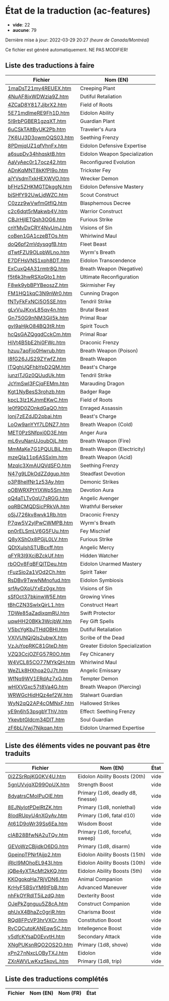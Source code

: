 # État de la traduction (ac-features)

 * **vide**: 22
 * **aucune**: 79


Dernière mise à jour: 2022-03-29 20:27 *(heure de Canada/Montréal)*

Ce fichier est généré automatiquement. NE PAS MODIFIER!
## Liste des traductions à faire

| Fichier   | Nom (EN)    |
|-----------|-------------|
|[1maDsT21my4REUEX.htm](ac-features/1maDsT21my4REUEX.htm)|Creeping Plant|
|[4NuAF8jxWDWzia9Z.htm](ac-features/4NuAF8jxWDWzia9Z.htm)|Dutiful Retaliation|
|[4ZCaD8Y817JjbrX2.htm](ac-features/4ZCaD8Y817JjbrX2.htm)|Field of Roots|
|[5E71mdImeRE9Fh1D.htm](ac-features/5E71mdImeRE9Fh1D.htm)|Eidolon Ability|
|[5I9rbPGBER1gzqXT.htm](ac-features/5I9rbPGBER1gzqXT.htm)|Guardian Plant|
|[6uCSkTAltByUK2Pb.htm](ac-features/6uCSkTAltByUK2Pb.htm)|Traveler's Aura|
|[7K6UJ3D3owmOQS03.htm](ac-features/7K6UJ3D3owmOQS03.htm)|Seething Frenzy|
|[8PDmjqUZ1qfVhnFx.htm](ac-features/8PDmjqUZ1qfVhnFx.htm)|Eidolon Defensive Expertise|
|[a6supDv34hhqsktB.htm](ac-features/a6supDv34hhqsktB.htm)|Eidolon Weapon Specialization|
|[AaVyAec0r17ocz42.htm](ac-features/AaVyAec0r17ocz42.htm)|Reconfigured Evolution|
|[ADnKqMNT8kKfPl9o.htm](ac-features/ADnKqMNT8kKfPl9o.htm)|Trickster Fey|
|[ajYVsdmTxkHEXWVO.htm](ac-features/ajYVsdmTxkHEXWVO.htm)|Wrecker Demon|
|[bFHz5ZHKMGTDkggN.htm](ac-features/bFHz5ZHKMGTDkggN.htm)|Eidolon Defensive Mastery|
|[bjSHfY92UwLjdWZC.htm](ac-features/bjSHfY92UwLjdWZC.htm)|Scout Construct|
|[C0zzz9wVwfmGtfIQ.htm](ac-features/C0zzz9wVwfmGtfIQ.htm)|Blasphemous Decree|
|[c2c6dqt5rMakwb4V.htm](ac-features/c2c6dqt5rMakwb4V.htm)|Warrior Construct|
|[CBJrHjIETQsh3OG6.htm](ac-features/CBJrHjIETQsh3OG6.htm)|Furious Strike|
|[cnYMvDxCRY4NvUmJ.htm](ac-features/cnYMvDxCRY4NvUmJ.htm)|Visions of Sin|
|[coBen1GA1czeBTOs.htm](ac-features/coBen1GA1czeBTOs.htm)|Whirlwind Maul|
|[doQ6pf2mVdysqgfB.htm](ac-features/doQ6pf2mVdysqgfB.htm)|Fleet Beast|
|[dTwtFZU9OLpbWLno.htm](ac-features/dTwtFZU9OLpbWLno.htm)|Wyrm's Breath|
|[E7DFHsVNS1xph8DT.htm](ac-features/E7DFHsVNS1xph8DT.htm)|Eidolon Transcendence|
|[ExCuxQ4A31rmtr8Q.htm](ac-features/ExCuxQ4A31rmtr8Q.htm)|Breath Weapon (Negative)|
|[f5t6k3hwRSXqGto1.htm](ac-features/f5t6k3hwRSXqGto1.htm)|Ultimate Reconfiguration|
|[F8wk9ybBPYBeoszZ.htm](ac-features/F8wk9ybBPYBeoszZ.htm)|Skirmisher Fey|
|[FM1HQ1kqC3N9nWr0.htm](ac-features/FM1HQ1kqC3N9nWr0.htm)|Cunning Dragon|
|[fNTyFkFxNCi5O5SE.htm](ac-features/fNTyFkFxNCi5O5SE.htm)|Tendril Strike|
|[gLvVuJKxvL85qv4n.htm](ac-features/gLvVuJKxvL85qv4n.htm)|Brutal Beast|
|[Gn750G9nNM3GiI5k.htm](ac-features/Gn750G9nNM3GiI5k.htm)|Primal Roar|
|[gyI9aHjkO84BQ3tR.htm](ac-features/gyI9aHjkO84BQ3tR.htm)|Spirit Touch|
|[hcQsGAZQgqdCckCm.htm](ac-features/hcQsGAZQgqdCckCm.htm)|Primal Roar|
|[HiVt4B5bE2hi0FWc.htm](ac-features/HiVt4B5bE2hi0FWc.htm)|Draconic Frenzy|
|[hzuu7aoFjo0Hwrub.htm](ac-features/hzuu7aoFjo0Hwrub.htm)|Breath Weapon (Poison)|
|[I8fG26JJS29ZYwfZ.htm](ac-features/I8fG26JJS29ZYwfZ.htm)|Breath Weapon|
|[ITQghUQFhbYpD2QM.htm](ac-features/ITQghUQFhbYpD2QM.htm)|Beast's Charge|
|[iunzITJGz0QUudUk.htm](ac-features/iunzITJGz0QUudUk.htm)|Tendril Strike|
|[JcYmSwl3FCjqFEMm.htm](ac-features/JcYmSwl3FCjqFEMm.htm)|Marauding Dragon|
|[Kgt1NyBesS3rohzb.htm](ac-features/Kgt1NyBesS3rohzb.htm)|Badger Rage|
|[kpcL3Iz1KJnmEKwC.htm](ac-features/kpcL3Iz1KJnmEKwC.htm)|Field of Roots|
|[le0f9D0ZOnkdGaQO.htm](ac-features/le0f9D0ZOnkdGaQO.htm)|Enraged Assassin|
|[lonj7zEZdJD2pbai.htm](ac-features/lonj7zEZdJD2pbai.htm)|Beast's Charge|
|[LoOw9anYYf7LDNZ7.htm](ac-features/LoOw9anYYf7LDNZ7.htm)|Breath Weapon (Cold)|
|[MET0PzSNfpxi0D3E.htm](ac-features/MET0PzSNfpxi0D3E.htm)|Anger Aura|
|[mL6vuNanUJoubOjL.htm](ac-features/mL6vuNanUJoubOjL.htm)|Breath Weapon (Fire)|
|[MmMaKe7G1PQULBjL.htm](ac-features/MmMaKe7G1PQULBjL.htm)|Breath Weapon (Electricity)|
|[mzeQIa11p6ASSxIm.htm](ac-features/mzeQIa11p6ASSxIm.htm)|Breath Weapon (Acid)|
|[MzqIc3XmAUQVdSFO.htm](ac-features/MzqIc3XmAUQVdSFO.htm)|Seething Frenzy|
|[N47g9LDkOdZZdgup.htm](ac-features/N47g9LDkOdZZdgup.htm)|Steadfast Devotion|
|[o3P8heIfNr1z53Ay.htm](ac-features/o3P8heIfNr1z53Ay.htm)|Demonic Strikes|
|[oOBWRXPtYIXWp5Sm.htm](ac-features/oOBWRXPtYIXWp5Sm.htm)|Devotion Aura|
|[oQ4aTLTv0qU7sRGG.htm](ac-features/oQ4aTLTv0qU7sRGG.htm)|Angelic Avenger|
|[oqRBCMQDSicPRkVA.htm](ac-features/oqRBCMQDSicPRkVA.htm)|Wrathful Berseker|
|[oSjJ726kv8wvk1Rb.htm](ac-features/oSjJ726kv8wvk1Rb.htm)|Draconic Frenzy|
|[P7qw5V2ylPwCWMPB.htm](ac-features/P7qw5V2ylPwCWMPB.htm)|Wyrm's Breath|
|[pn0rELSmLV6G5FUu.htm](ac-features/pn0rELSmLV6G5FUu.htm)|Fey Mischief|
|[Q8yXShOx8PGjL0LV.htm](ac-features/Q8yXShOx8PGjL0LV.htm)|Furious Strike|
|[QDtXuIshSTUBcxff.htm](ac-features/QDtXuIshSTUBcxff.htm)|Angelic Mercy|
|[qFYR3I9XcjBZckUf.htm](ac-features/qFYR3I9XcjBZckUf.htm)|Hidden Watcher|
|[rbOOv8FqBFQlTDeu.htm](ac-features/rbOOv8FqBFQlTDeu.htm)|Eidolon Unarmed Mastery|
|[rFuzSio2a1VOd2Ch.htm](ac-features/rFuzSio2a1VOd2Ch.htm)|Spirit Taker|
|[RsDBv9TwwNMnofud.htm](ac-features/RsDBv9TwwNMnofud.htm)|Eidolon Symbiosis|
|[srfAyOXpUYxEz0gx.htm](ac-features/srfAyOXpUYxEz0gx.htm)|Visions of Sin|
|[sSfOct37bkinwW5E.htm](ac-features/sSfOct37bkinwW5E.htm)|Growing Vines|
|[tBhCZN3SwlxQirL1.htm](ac-features/tBhCZN3SwlxQirL1.htm)|Construct Heart|
|[TDWe85aZadixqmRU.htm](ac-features/TDWe85aZadixqmRU.htm)|Swift Protector|
|[uqwHH20BKk3WcjbW.htm](ac-features/uqwHH20BKk3WcjbW.htm)|Fey Gift Spells|
|[V5bcYgKbJTHdOBHI.htm](ac-features/V5bcYgKbJTHdOBHI.htm)|Dutiful Retaliation|
|[VXlVUNQjQls2ubwX.htm](ac-features/VXlVUNQjQls2ubwX.htm)|Scribe of the Dead|
|[VzJuYopRKC81GteD.htm](ac-features/VzJuYopRKC81GteD.htm)|Greater Eidolon Specialization|
|[VZQ3CcjOZFG57R0O.htm](ac-features/VZQ3CcjOZFG57R0O.htm)|Fey Chicanery|
|[W4VCL85CO77MYkQH.htm](ac-features/W4VCL85CO77MYkQH.htm)|Whirlwind Maul|
|[WeZLk8HXhoa20J7t.htm](ac-features/WeZLk8HXhoa20J7t.htm)|Angelic Emissary|
|[WfNq9WV1ERdAz7xG.htm](ac-features/WfNq9WV1ERdAz7xG.htm)|Tempter Demon|
|[wHIXVGxc57t8Va4G.htm](ac-features/wHIXVGxc57t8Va4G.htm)|Breath Weapon (Piercing)|
|[WRWGcHidHQz4ef2W.htm](ac-features/WRWGcHidHQz4ef2W.htm)|Stalwart Guardian|
|[WyN2qQ2AP4cOMNxF.htm](ac-features/WyN2qQ2AP4cOMNxF.htm)|Hallowed Strikes|
|[yE9n6h53psgbYThV.htm](ac-features/yE9n6h53psgbYThV.htm)|Effect: Seething Frenzy|
|[YkevbtGldcm34DlT.htm](ac-features/YkevbtGldcm34DlT.htm)|Soul Guardian|
|[zF6bLjVwj7Njkqan.htm](ac-features/zF6bLjVwj7Njkqan.htm)|Eidolon Unarmed Expertise|

## Liste des éléments vides ne pouvant pas être traduits

| Fichier   | Nom (EN)    | État |
|-----------|-------------|:----:|
|[0i2ZSrRpjKG0KV4U.htm](ac-features/0i2ZSrRpjKG0KV4U.htm)|Eidolon Ability Boosts (20th)|vide|
|[5gnUVvjqXD99OpUX.htm](ac-features/5gnUVvjqXD99OpUX.htm)|Strength Boost|vide|
|[8dyatrsCMoIPuOlE.htm](ac-features/8dyatrsCMoIPuOlE.htm)|Primary (1d6, deadly d8, finesse)|vide|
|[8EJNylotPDelRtZK.htm](ac-features/8EJNylotPDelRtZK.htm)|Primary (1d8, nonlethal)|vide|
|[8IodRUpyU4nXGyAv.htm](ac-features/8IodRUpyU4nXGyAv.htm)|Primary (1d6, fatal d10)|vide|
|[At61D9oWr39Ss6Ea.htm](ac-features/At61D9oWr39Ss6Ea.htm)|Wisdom Boost|vide|
|[cIAB28BfwNA2uTQv.htm](ac-features/cIAB28BfwNA2uTQv.htm)|Primary (1d6, forceful, sweep)|vide|
|[GEVoWzCBjidkO6DG.htm](ac-features/GEVoWzCBjidkO6DG.htm)|Primary (1d8, disarm)|vide|
|[GpeinpTPNrfAijp2.htm](ac-features/GpeinpTPNrfAijp2.htm)|Eidolon Ability Boosts (15th)|vide|
|[iRlcl9MOhoEL943l.htm](ac-features/iRlcl9MOhoEL943l.htm)|Eidolon Ability Boosts (10th)|vide|
|[jQBe4yXTAcMt2kKQ.htm](ac-features/jQBe4yXTAcMt2kKQ.htm)|Eidolon Ability Boosts (5th)|vide|
|[KKOgokqHa7RjVDN6.htm](ac-features/KKOgokqHa7RjVDN6.htm)|Animal Companion|vide|
|[KrHyF5BSvYM6tFbB.htm](ac-features/KrHyF5BSvYM6tFbB.htm)|Advanced Maneuver|vide|
|[nhFkOYRdlT5iLzdQ.htm](ac-features/nhFkOYRdlT5iLzdQ.htm)|Dexterity Boost|vide|
|[OJePkZgnguu5Z8cA.htm](ac-features/OJePkZgnguu5Z8cA.htm)|Construct Companion|vide|
|[qhUxX4BhaZc0griR.htm](ac-features/qhUxX4BhaZc0griR.htm)|Charisma Boost|vide|
|[RQd8FPcVP3hrVXCr.htm](ac-features/RQd8FPcVP3hrVXCr.htm)|Constitution Boost|vide|
|[RvCQCutoKANEqw5C.htm](ac-features/RvCQCutoKANEqw5C.htm)|Intellegence Boost|vide|
|[v5dfcKYsaD0EvvtH.htm](ac-features/v5dfcKYsaD0EvvtH.htm)|Secondary Attack|vide|
|[XNgPUKsnRQO2OS2O.htm](ac-features/XNgPUKsnRQO2OS2O.htm)|Primary (1d8, shove)|vide|
|[xPn27nNxcLOByTXJ.htm](ac-features/xPn27nNxcLOByTXJ.htm)|Eidolon|vide|
|[ZXrAWVLwKxz5kovL.htm](ac-features/ZXrAWVLwKxz5kovL.htm)|Primary (1d8, trip)|vide|

## Liste des traductions complétés

| Fichier   | Nom (EN)    | Nom (FR)    | État |
|-----------|-------------|-------------|:----:|
